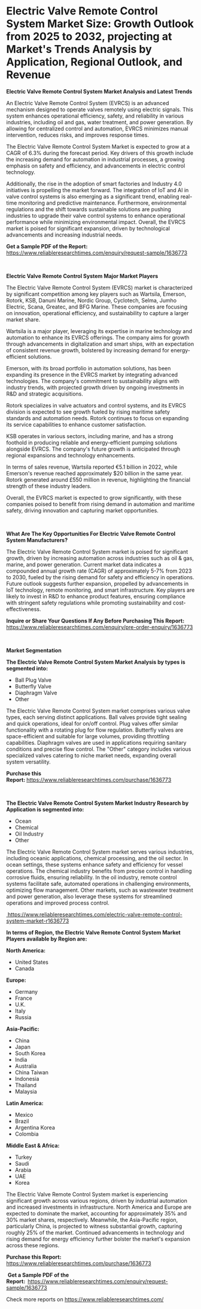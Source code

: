 <p><h1>Electric Valve Remote Control System Market Size: Growth Outlook from 2025 to 2032, projecting at Market's Trends Analysis by Application, Regional Outlook, and Revenue</h1></p><p><strong>Electric Valve Remote Control System Market Analysis and Latest Trends</strong></p>
<p><p>An Electric Valve Remote Control System (EVRCS) is an advanced mechanism designed to operate valves remotely using electric signals. This system enhances operational efficiency, safety, and reliability in various industries, including oil and gas, water treatment, and power generation. By allowing for centralized control and automation, EVRCS minimizes manual intervention, reduces risks, and improves response times.</p><p>The Electric Valve Remote Control System Market is expected to grow at a CAGR of 6.3% during the forecast period. Key drivers of this growth include the increasing demand for automation in industrial processes, a growing emphasis on safety and efficiency, and advancements in electric control technology. </p><p>Additionally, the rise in the adoption of smart factories and Industry 4.0 initiatives is propelling the market forward. The integration of IoT and AI in valve control systems is also emerging as a significant trend, enabling real-time monitoring and predictive maintenance. Furthermore, environmental regulations and the shift towards sustainable solutions are pushing industries to upgrade their valve control systems to enhance operational performance while minimizing environmental impact. Overall, the EVRCS market is poised for significant expansion, driven by technological advancements and increasing industrial needs.</p></p>
<p><strong>Get a Sample PDF of the Report:&nbsp;</strong> <a href="https://www.reliableresearchtimes.com/enquiry/request-sample/1636773?utm_campaign=2210&utm_medium=2&utm_source=Github&utm_content=ia&utm_term=23032025&utm_id=electric-valve-remote-control-system">https://www.reliableresearchtimes.com/enquiry/request-sample/1636773</a></p>
<p>&nbsp;</p>
<p><strong>Electric Valve Remote Control System Major Market Players</strong></p>
<p><p>The Electric Valve Remote Control System (EVRCS) market is characterized by significant competition among key players such as Wartsila, Emerson, Rotork, KSB, Danuni Marine, Nordic Group, Cyclotech, Selma, Jumho Electric, Scana, Greatec, and BFG Marine. These companies are focusing on innovation, operational efficiency, and sustainability to capture a larger market share.</p><p>Wartsila is a major player, leveraging its expertise in marine technology and automation to enhance its EVRCS offerings. The company aims for growth through advancements in digitalization and smart ships, with an expectation of consistent revenue growth, bolstered by increasing demand for energy-efficient solutions.</p><p>Emerson, with its broad portfolio in automation solutions, has been expanding its presence in the EVRCS market by integrating advanced technologies. The company's commitment to sustainability aligns with industry trends, with projected growth driven by ongoing investments in R&D and strategic acquisitions.</p><p>Rotork specializes in valve actuators and control systems, and its EVRCS division is expected to see growth fueled by rising maritime safety standards and automation needs. Rotork continues to focus on expanding its service capabilities to enhance customer satisfaction.</p><p>KSB operates in various sectors, including marine, and has a strong foothold in producing reliable and energy-efficient pumping solutions alongside EVRCS. The company's future growth is anticipated through regional expansions and technology enhancements.</p><p>In terms of sales revenue, Wartsila reported €5.1 billion in 2022, while Emerson's revenue reached approximately $20 billion in the same year. Rotork generated around £550 million in revenue, highlighting the financial strength of these industry leaders.</p><p>Overall, the EVRCS market is expected to grow significantly, with these companies poised to benefit from rising demand in automation and maritime safety, driving innovation and capturing market opportunities.</p></p>
<p>&nbsp;</p>
<p><strong>What Are The Key Opportunities For Electric Valve Remote Control System Manufacturers?</strong></p>
<p><p>The Electric Valve Remote Control System market is poised for significant growth, driven by increasing automation across industries such as oil & gas, marine, and power generation. Current market data indicates a compounded annual growth rate (CAGR) of approximately 5-7% from 2023 to 2030, fueled by the rising demand for safety and efficiency in operations. Future outlook suggests further expansion, propelled by advancements in IoT technology, remote monitoring, and smart infrastructure. Key players are likely to invest in R&D to enhance product features, ensuring compliance with stringent safety regulations while promoting sustainability and cost-effectiveness.</p></p>
<p><strong>Inquire or Share Your Questions If Any Before Purchasing This Report:</strong> <a href="https://www.reliableresearchtimes.com/enquiry/pre-order-enquiry/1636773?utm_campaign=2210&utm_medium=2&utm_source=Github&utm_content=ia&utm_term=23032025&utm_id=electric-valve-remote-control-system">https://www.reliableresearchtimes.com/enquiry/pre-order-enquiry/1636773</a></p>
<p>&nbsp;</p>
<p><strong>Market Segmentation</strong></p>
<p><strong>The Electric Valve Remote Control System Market Analysis by types is segmented into:</strong></p>
<p><ul><li>Ball Plug Valve</li><li>Butterfly Valve</li><li>Diaphragm Valve</li><li>Other</li></ul></p>
<p><p>The Electric Valve Remote Control System market comprises various valve types, each serving distinct applications. Ball valves provide tight sealing and quick operations, ideal for on/off control. Plug valves offer similar functionality with a rotating plug for flow regulation. Butterfly valves are space-efficient and suitable for large volumes, providing throttling capabilities. Diaphragm valves are used in applications requiring sanitary conditions and precise flow control. The "Other" category includes various specialized valves catering to niche market needs, expanding overall system versatility.</p></p>
<p><strong>Purchase this Report:&nbsp;</strong><a href="https://www.reliableresearchtimes.com/purchase/1636773?utm_campaign=2210&utm_medium=2&utm_source=Github&utm_content=ia&utm_term=23032025&utm_id=electric-valve-remote-control-system">https://www.reliableresearchtimes.com/purchase/1636773</a></p>
<p>&nbsp;</p>
<p><strong>The Electric Valve Remote Control System Market Industry Research by Application is segmented into:</strong></p>
<p><ul><li>Ocean</li><li>Chemical</li><li>Oil Industry</li><li>Other</li></ul></p>
<p><p>The Electric Valve Remote Control System market serves various industries, including oceanic applications, chemical processing, and the oil sector. In ocean settings, these systems enhance safety and efficiency for vessel operations. The chemical industry benefits from precise control in handling corrosive fluids, ensuring reliability. In the oil industry, remote control systems facilitate safe, automated operations in challenging environments, optimizing flow management. Other markets, such as wastewater treatment and power generation, also leverage these systems for streamlined operations and improved process control.</p></p>
<p><a href="https://www.reliableresearchtimes.com/electric-valve-remote-control-system-market-r1636773?utm_campaign=2210&utm_medium=2&utm_source=Github&utm_content=ia&utm_term=23032025&utm_id=electric-valve-remote-control-system">&nbsp;https://www.reliableresearchtimes.com/electric-valve-remote-control-system-market-r1636773</a></p>
<p><strong>In terms of Region, the Electric Valve Remote Control System Market Players available by Region are:</strong></p>
<p>
    <p> <strong> North America: </strong>
        <ul>
            <li>United States</li>
            <li>Canada</li>
        </ul>
        </p> 
    <p> <strong> Europe: </strong>
        <ul>
            <li>Germany</li>
            <li>France</li>
            <li>U.K.</li>
            <li>Italy</li>
            <li>Russia</li>
        </ul>
        </p> 
    <p> <strong> Asia-Pacific: </strong>
        <ul>
            <li>China</li>
            <li>Japan</li>
            <li>South Korea</li>
            <li>India</li>
            <li>Australia</li>
            <li>China Taiwan</li>
            <li>Indonesia</li>
            <li>Thailand</li>
            <li>Malaysia</li>
        </ul>
        </p> 
    <p> <strong> Latin America: </strong>
        <ul>
            <li>Mexico</li>
            <li>Brazil</li>
            <li>Argentina Korea</li>
            <li>Colombia</li>
        </ul>
        </p> 
    <p> <strong> Middle East & Africa: </strong>
        <ul>
            <li>Turkey</li>
            <li>Saudi</li>
            <li>Arabia</li>
            <li>UAE</li>
            <li>Korea</li>
        </ul>
    </p>
    </p>
<p><p>The Electric Valve Remote Control System market is experiencing significant growth across various regions, driven by industrial automation and increased investments in infrastructure. North America and Europe are expected to dominate the market, accounting for approximately 35% and 30% market shares, respectively. Meanwhile, the Asia-Pacific region, particularly China, is projected to witness substantial growth, capturing roughly 25% of the market. Continued advancements in technology and rising demand for energy efficiency further bolster the market's expansion across these regions.</p></p>
<p><strong>Purchase this Report: </strong><a href="https://www.reliableresearchtimes.com/purchase/1636773?utm_campaign=2210&utm_medium=2&utm_source=Github&utm_content=ia&utm_term=23032025&utm_id=electric-valve-remote-control-system">https://www.reliableresearchtimes.com/purchase/1636773</a></p>
<p>&nbsp;<strong>Get a Sample PDF of the Report:&nbsp;&nbsp;</strong><a href="https://www.reliableresearchtimes.com/enquiry/request-sample/1636773?utm_campaign=2210&utm_medium=2&utm_source=Github&utm_content=ia&utm_term=23032025&utm_id=electric-valve-remote-control-system">https://www.reliableresearchtimes.com/enquiry/request-sample/1636773</a></p>
<p><strong></strong></p>
<p>Check more reports on <a href="https://www.reliableresearchtimes.com/?utm_campaign=2210&utm_medium=2&utm_source=Github&utm_content=ia&utm_term=23032025&utm_id=electric-valve-remote-control-system">https://www.reliableresearchtimes.com/</a></p>